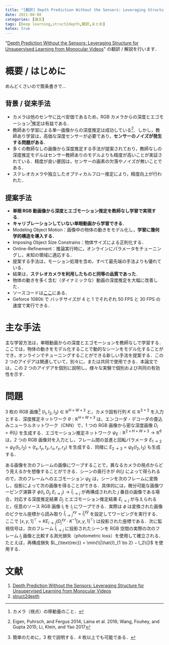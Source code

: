 ```yaml
---
title: "[翻訳] Depth Prediction Without the Sensors: Leveraging Structure for Unsupervised Learning from Monocular Videos"
date: 2021-08-08
categories: [論文]
tags: [Deep learning,struct2depth,翻訳,まとめ]
katex: true
---
```


"[Depth Prediction Without the Sensors: Leveraging Structure for Unsupervised Learning from Monocular Videos](https://arxiv.org/abs/1811.06152)" の翻訳 / 解説を行います．

# 概要 / はじめに

めんどくさいので箇条書きで...

## 背景 / 従来手法

- カメラは他のセンサに比べ安価であるため，RGB カメラからの深度とエゴモーション[^egomotion]推定は有益である．
- 教師あり学習による単一画像からの深度推定は成功している[^supervised]．しかし，教師あり学習は，高価な深度センサーが必要であり，**センサーのノイズが発生する問題がある**．
- 多くの教師なしの画像から深度推定する手法が提案されており，教師なしの深度推定モデルはセンサー教師ありのモデルよりも精度が高いことが実証されている．精度が良い要因は，センサーの画素の欠落やノイズが無いことである．
- ステレオカメラや独立したオプティカルフロー推定により，精度向上が行われた．

[^egomotion]: カメラ（視点）の移動量のこと．
[^supervised]: Eigen, Puhrsch, and Fergus 2014; Laina et al. 2016; Wang, Fouhey, and Gupta 2015; Li, Klein, and Yao 2017

## 提案手法

- **単眼 RGB 動画像から深度とエゴモーション推定を教師なし学習で実現する**．
- **キャリブレーションしていない単眼動画から学習できる**．
- Modeling Object Motion：画像中の物体の動きをモデル化し，**学習に幾何学的構造を導入する**．
- Imposing Object Size Constrains：物体サイズによる正則化する．
- Online-Refinement：推論実行時に，オンラインにパラメータをチューニングし，未知の領域に適応する．
- 提案する手法は，モーション処理を含め，すべて最先端の手法よりも優れている．
- 結果は，**ステレオカメラを利用したものと同等の品質であった**．
- 物体の動きを多く含む（ダイナミックな）動画の深度推定を大幅に改善した．
- ソースコードは[ここ](https://sites.google.com/view/struct2depth)にある．
- Geforce 1080ti で バッチサイズが 4 と 1 でそれぞれ 50 FPS と 30 FPS の速度で実行できる．

# 主な手法

主な学習方法は，単眼動画からの深度とエゴモーションを教師なしで学習する．ここでは，物体の動きをモデル化することで動的なシーンをモデル化することができ，オンラインでチューニングすることができる新しい手法を提案する．この 2 つのアイデアは関連していて，別々に，または共同で使用できる．本論文では，この 2 つのアイデアを個別に説明し，様々な実験で個別および共同の有効性を示す．

# 問題

3 枚の RGB 画像[^input-data] $(I_1, I_2, I_3) \in \mathbb{R}^{H \times W \times 3}$ と，カメラ固有行列 $K \in \mathbb{R}^{3 \times 3}$ を入力とする．深度推定ネットワーク $\theta : \mathbb{R}^{H \times W \times 3}$ は，エンコーダ・デコーダの畳込みニューラルネットワーク（CNN）で，1 つの RGB 画像から密な深度画像 $D_i = \theta(I_i)$ を生成する．エゴモーション推定ネットワーク $\psi_E : \mathbb{R}^{2 \times H \times W \times 3} \to \mathbb{R}^{6}$ は，2 つの RGB 画像対を入力とし，フレーム間の並進と回転パラメータ $E_{1 \to 2} = \psi_{E}(I_1, I_2) = (t_x, t_y, t_z, r_x, r_y, r_z)$ を生成する．同様に $E_{2 \to 3} = \psi_{E}(I_2, I_3)$ も生成する．

[^input-data]: 簡単のために，3 枚で説明する．4 枚以上でも可能である．

ある画像を次のフレームの画像にワープすることで，異なるカメラの視点からどう見えるかを想像することができる．シーンの奥行きが $\theta(I_i)$ によって得られるので，次のフレームへのエゴモーション $\psi_{E}$ は，シーンを次のフレームに変換し，投影によって次の画像を得ることができる．具体的には，微分可能な画像ワーピング演算子 $\phi(I_i, D_j, E_{i \to j}) \to \hat{I}_{i \to j}$ が再構成されれた $j$ 番目の画像である場合，対応する深度推定結果 $D_j$ とエゴモーション推定結果 $E_{i \to j}$ が与えられると，任意のソース RGB 画像 $I_i$ を $I_j$ にワープできる．実際は $\phi$ は変換された画像のピクセル座標から読み取り $\hat{I}^{xy}_{i \to j} = \hat{I}^{\hat{x}\hat{y}}_{i}$ を設定してワーピングを実行する．ここで $[x, y, 1]^\top = KE_{i \to j}(D^{xy}_{j} \cdot K^{-1}[x, y, 1]^\top)$ は投影された座標である．次に監視信号は，次のフレーム $\hat{I}_{i \to j}$ に投影されたシーンを RGB 空間の実際の次のフレーム $I_j$ 画像と比較する測光損失（photometric loss）を使用して確立される．たとえば，再構成損失 $L_{\text{rec}} = \min(\\|\hat{I}_{1 \to 2} − I_2\\|)$ を使用する．

# 文献

1. [Depth Prediction Without the Sensors: Leveraging Structure for Unsupervised Learning from Monocular Videos](https://arxiv.org/abs/1811.06152)
2. [struct2depth](https://sites.google.com/view/struct2depth)
